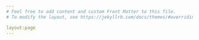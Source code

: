 ```yaml
---
# Feel free to add content and custom Front Matter to this file.
# To modify the layout, see https://jekyllrb.com/docs/themes/#overriding-theme-defaults

layout:page
---
```

